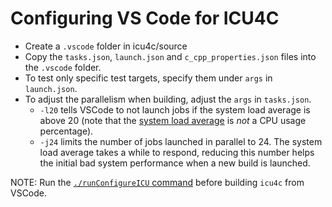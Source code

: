 <!--- © 2020 and later: Unicode, Inc. and others. ---> 
<!--- License & terms of use: http://www.unicode.org/copyright.html --->

# Configuring VS Code for ICU4C

  - Create a `.vscode` folder in icu4c/source
  - Copy the `tasks.json`, `launch.json` and `c_cpp_properties.json` files into
    the `.vscode` folder.
  - To test only specific test targets, specify them under `args` in
    `launch.json`.
  - To adjust the parallelism when building, adjust the `args` in `tasks.json`.
    - `-l20` tells VSCode to not launch jobs if the system load average is above
      20 (note that the [system load
      average](https://en.wikipedia.org/wiki/Load_(computing)) is *not* a CPU
      usage percentage).
    - `-j24` limits the number of jobs launched in parallel to 24. The system
      load average takes a while to respond, reducing this number helps the
      initial bad system performance when a new build is launched.

NOTE:
Run the [`./runConfigureICU` command](http://userguide.icu-project.org/icufaq)
before building `icu4c` from VSCode.
